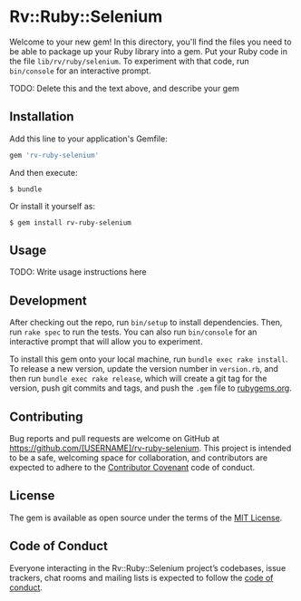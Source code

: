 # Rv::Ruby::Selenium

Welcome to your new gem! In this directory, you'll find the files you need to be able to package up your Ruby library into a gem. Put your Ruby code in the file `lib/rv/ruby/selenium`. To experiment with that code, run `bin/console` for an interactive prompt.

TODO: Delete this and the text above, and describe your gem

## Installation

Add this line to your application's Gemfile:

```ruby
gem 'rv-ruby-selenium'
```

And then execute:

    $ bundle

Or install it yourself as:

    $ gem install rv-ruby-selenium

## Usage

TODO: Write usage instructions here

## Development

After checking out the repo, run `bin/setup` to install dependencies. Then, run `rake spec` to run the tests. You can also run `bin/console` for an interactive prompt that will allow you to experiment.

To install this gem onto your local machine, run `bundle exec rake install`. To release a new version, update the version number in `version.rb`, and then run `bundle exec rake release`, which will create a git tag for the version, push git commits and tags, and push the `.gem` file to [rubygems.org](https://rubygems.org).

## Contributing

Bug reports and pull requests are welcome on GitHub at https://github.com/[USERNAME]/rv-ruby-selenium. This project is intended to be a safe, welcoming space for collaboration, and contributors are expected to adhere to the [Contributor Covenant](http://contributor-covenant.org) code of conduct.

## License

The gem is available as open source under the terms of the [MIT License](https://opensource.org/licenses/MIT).

## Code of Conduct

Everyone interacting in the Rv::Ruby::Selenium project’s codebases, issue trackers, chat rooms and mailing lists is expected to follow the [code of conduct](https://github.com/[USERNAME]/rv-ruby-selenium/blob/master/CODE_OF_CONDUCT.md).
